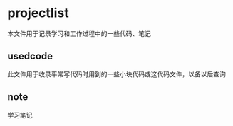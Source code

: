 # projectlist
本文件用于记录学习和工作过程中的一些代码、笔记

## usedcode
此文件用于收录平常写代码时用到的一些小块代码或这代码文件，以备以后查询

## note
学习笔记


